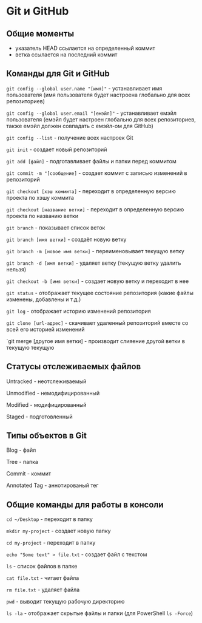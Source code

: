 # Git и GitHub

## Общие моменты
* указатель HEAD ссылается на определенный коммит
* ветка ссылается на последний коммит

## Команды для Git и GitHub

`git config --global user.name "[имя]"` - устанавливает имя пользователя (имя пользователя будет настроена глобально для всех репозиториев)

`git config --global user.email "[емэйл]"` - устанавливает емэйл пользователя (емэйл будет настроен глобально для всех репозиториев, также емэйл должен совпадать с емэйл-ом для GitHub)

`git config --list` - получение всех настроек Git

`git init` - создает новый репозиторий

`git add [файл]` - подготавливает файлы и папки перед коммитом

`git commit -m "[сообщение]` - создает коммит с записью изменений в репозиторий

`git checkout [хэш коммита]` - переходит в определенную версию проекта по хэшу коммита

`git checkout [название ветки]` - переходит в определенную версию проекта по названию ветки

`git branch` - показывает cписок веток

`git branch [имя ветки]` - создаёт новую ветку

`git branch -m [новое имя ветки]` - переименовывает текущую ветку

`git branch -d [имя ветки]` - удаляет ветку (текущую ветку удалить нельзя)

`git checkout -b [имя ветки]` - создает новую ветку и переходит в нее

`git status` - отображает текущее состояние репозитория (какие файлы изменены, добавлены и т.д.)

`git log` - отображает историю изменений репозитория

`git clone [url-адрес]` - скачивает удаленный репозиторий вместе со всей его историей изменений

`git merge [другое имя ветки] - производит слияение другой ветки в текущую текущую

## Статусы отслеживаемых файлов

Untracked - неотслеживаемый

Unmodified - немодифицированный

Modified - модифицированный

Staged - подготовленный

## Типы объектов в Git

Blog - файл

Tree - папка

Commit - коммит

Annotated Tag - аннотированый тег

## Общие команды для работы в консоли

`cd ~/Desktop` - переходит в папку

`mkdir my-project` - создает новую папку

`cd my-project` - переходит в папку

`echo "Some text" > file.txt` - создает файл с текстом

`ls` - список файлов в папке

`cat file.txt` - читает файла

`rm file.txt` - удаляет файла

`pwd` - выводит текущую рабочую директорию

`ls -la` - отображает скрытые файлы и папки (для PowerShell `ls -Force`)